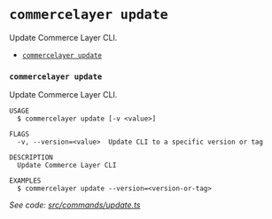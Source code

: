 # `commercelayer update`

Update Commerce Layer CLI.

* [`commercelayer update`](#commercelayer-update)

### `commercelayer update`

Update Commerce Layer CLI.

```sh-session
USAGE
  $ commercelayer update [-v <value>]

FLAGS
  -v, --version=<value>  Update CLI to a specific version or tag

DESCRIPTION
  Update Commerce Layer CLI

EXAMPLES
  $ commercelayer update --version=<version-or-tag>
```

_See code: [src/commands/update.ts](https://github.com/commercelayer/commercelayer-cli/blob/main/src/commands/update.ts)_
